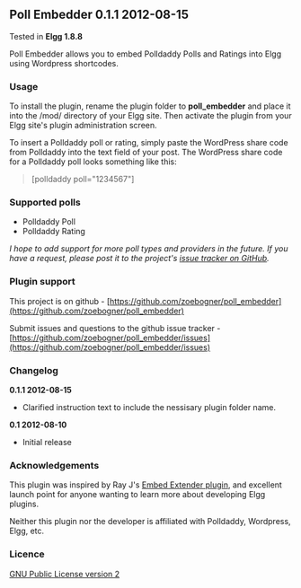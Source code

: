 ## Poll Embedder 0.1.1 2012-08-15

Tested in **Elgg 1.8.8**

Poll Embedder allows you to embed Polldaddy Polls and Ratings into Elgg using Wordpress shortcodes.

### Usage

To install the plugin, rename the plugin folder to **poll_embedder** and place it into the /mod/ directory of your Elgg site. Then activate the plugin from your Elgg site's plugin administration screen.

To insert a Polldaddy poll or rating, simply paste the WordPress share code from Polldaddy into the text field of your post. The WordPress share code for a Polldaddy poll looks something like this:

> &#91;polldaddy poll="1234567"&#93;

### Supported polls

* Polldaddy Poll
* Polldaddy Rating

*I hope to add support for more poll types and providers in the future. If you have a request, please post it to the project's [issue tracker on GitHub](https://github.com/zoebogner/poll_embedder/issues).*

### Plugin support

This project is on github - [https://github.com/zoebogner/poll_embedder](https://github.com/zoebogner/poll_embedder)

Submit issues and questions to the github issue tracker - [https://github.com/zoebogner/poll_embedder/issues](https://github.com/zoebogner/poll_embedder/issues)

### Changelog

**0.1.1 2012-08-15**

* Clarified instruction text to include the nessisary plugin folder name.

**0.1 2012-08-10**

* Initial release

### Acknowledgements

This plugin was inspired by Ray J's [Embed Extender plugin](http://community.elgg.org/plugins/787632/1.8.2/embed-extender), and excellent launch point for anyone wanting to learn more about developing Elgg plugins.

Neither this plugin nor the developer is affiliated with Polldaddy, Wordpress, Elgg, etc.

### Licence

[GNU Public License version 2](http://www.gnu.org/licenses/old-licenses/gpl-2.0.html)
